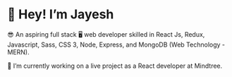 # 👋 Hey! I’m Jayesh 
😎 An aspiring full stack 🖥️ web developer skilled in React Js, Redux, Javascript, Sass, CSS 3, Node, Express, and MongoDB (Web Technology - MERN).

🌟 I’m currently working on a live project as a React developer at Mindtree.
